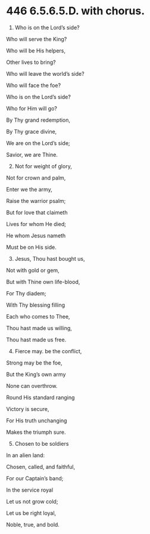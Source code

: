 # 446 6.5.6.5.D. with chorus.

1.  Who is on the Lord’s side?

Who will serve the King?

Who will be His helpers,

Other lives to bring?

Who will leave the world’s side?

Who will face the foe?

Who is on the Lord’s side?

Who for Him will go?

By Thy grand redemption,

By Thy grace divine,

We are on the Lord’s side;

Savior, we are Thine.

2.  Not for weight of glory,

Not for crown and palm,

Enter we the army,

Raise the warrior psalm;

But for love that claimeth

Lives for whom He died;

He whom Jesus nameth

Must be on His side.

3.  Jesus, Thou hast bought us,

Not with gold or gem,

But with Thine own life-blood,

For Thy diadem;

With Thy blessing filling

Each who comes to Thee,

Thou hast made us willing,

Thou hast made us free.

4.  Fierce may. be the conflict,

Strong may be the foe,

But the King’s own army

None can overthrow.

Round His standard ranging

Victory is secure,

For His truth unchanging

Makes the triumph sure.

5.  Chosen to be soldiers

In an alien land:

Chosen, called, and faithful,

For our Captain’s band;

In the service royal

Let us not grow cold;

Let us be right loyal,

Noble, true, and bold.

